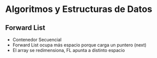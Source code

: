 # Algoritmos y Estructuras de Datos

## Forward List
- Contenedor Secuencial
- Forward List ocupa más espacio porque carga un puntero (next)
- El array se redimensiona, FL apunta a distinto espacio

